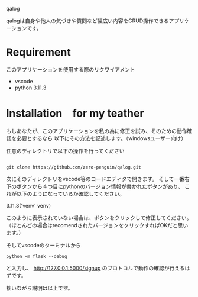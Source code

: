 qalog
 
qalogは自身や他人の気づきや質問など幅広い内容をCRUD操作できるアプリケーションです。
 
# Requirement

このアプリケーションを使用する際のリクワイアメント
* vscode
* python 3.11.3
 
# Installation　for my teather

もしあなたが、このアプリケーションを私の為に修正を試み、そのための動作確認を必要とするなら
以下にその方法を記述します。（windowsユーザー向け）

任意のディレクトリで以下の操作を行ってください
```comandprmpt

git clone https://github.com/zero-penguin/qalog.git

```
次にそのディレクトリをvscode等のコードエディタで開きます。
そして一番右下のボタンから４つ目にpythonのバージョン情報が書かれたボタンがあり、
これが以下のようになっているか確認してください。

3.11.3('venv' venv)
 
このように表示されていない場合は、ボタンをクリックして修正してください。
（ほとんどの場合はrecomendされたバージョンをクリックすればOKだと思います。）

そしてvscodeのターミナルから
```
python -m flask --debug
```
と入力し、
http://127.0.0.1:5000/signup
のプロトコルで動作の確認が行えるはずです。

拙いながら説明は以上です。

